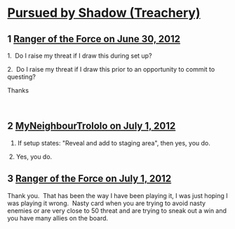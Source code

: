 # [Pursued by Shadow (Treachery)](https://community.fantasyflightgames.com/topic/66831-pursued-by-shadow-treachery/)

## 1 [Ranger of the Force on June 30, 2012](https://community.fantasyflightgames.com/topic/66831-pursued-by-shadow-treachery/?do=findComment&comment=652182)

1.  Do I raise my threat if I draw this during set up?

2.  Do I raise my threat if I draw this prior to an opportunity to commit to questing?

Thanks

 

## 2 [MyNeighbourTrololo on July 1, 2012](https://community.fantasyflightgames.com/topic/66831-pursued-by-shadow-treachery/?do=findComment&comment=652251)

1. If setup states: "Reveal and add to staging area", then yes, you do.

 2. Yes, you do.

## 3 [Ranger of the Force on July 1, 2012](https://community.fantasyflightgames.com/topic/66831-pursued-by-shadow-treachery/?do=findComment&comment=652325)

Thank you.  That has been the way I have been playing it, I was just hoping I was playing it wrong.  Nasty card when you are trying to avoid nasty enemies or are very close to 50 threat and are trying to sneak out a win and you have many allies on the board.

